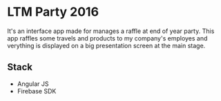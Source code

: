 # LTM Party 2016

It's an interface app made for manages a raffle at end of year party. This app raffles some travels and products to my company's employes and verything is displayed on a big presentation screen at the main stage.

## Stack

- Angular JS
- Firebase SDK

